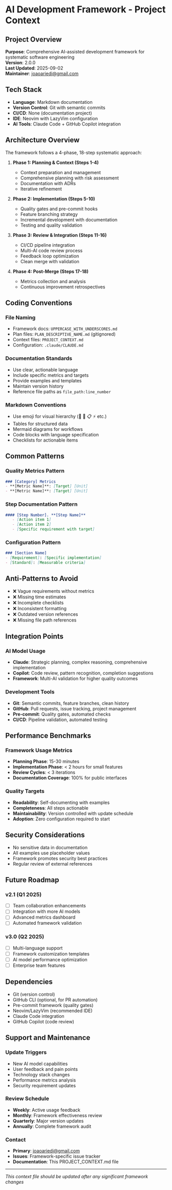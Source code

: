 # AI Development Framework - Project Context

## Project Overview
**Purpose**: Comprehensive AI-assisted development framework for systematic software engineering  
**Version**: 2.0.0  
**Last Updated**: 2025-09-02  
**Maintainer**: joaoariedi@gmail.com

## Tech Stack
- **Language**: Markdown documentation
- **Version Control**: Git with semantic commits
- **CI/CD**: None (documentation project)
- **IDE**: Neovim with LazyVim configuration
- **AI Tools**: Claude Code + GitHub Copilot integration

## Architecture Overview
The framework follows a 4-phase, 18-step systematic approach:

1. **Phase 1: Planning & Context (Steps 1-4)**
   - Context preparation and management
   - Comprehensive planning with risk assessment
   - Documentation with ADRs
   - Iterative refinement

2. **Phase 2: Implementation (Steps 5-10)**
   - Quality gates and pre-commit hooks
   - Feature branching strategy
   - Incremental development with documentation
   - Testing and quality validation

3. **Phase 3: Review & Integration (Steps 11-16)**
   - CI/CD pipeline integration
   - Multi-AI code review process
   - Feedback loop optimization
   - Clean merge with validation

4. **Phase 4: Post-Merge (Steps 17-18)**
   - Metrics collection and analysis
   - Continuous improvement retrospectives

## Coding Conventions

### File Naming
- Framework docs: `UPPERCASE_WITH_UNDERSCORES.md`
- Plan files: `PLAN_DESCRIPTIVE_NAME.md` (gitignored)
- Context files: `PROJECT_CONTEXT.md`
- Configuration: `.claude/CLAUDE.md`

### Documentation Standards
- Use clear, actionable language
- Include specific metrics and targets
- Provide examples and templates
- Maintain version history
- Reference file paths as `file_path:line_number`

### Markdown Conventions
- Use emoji for visual hierarchy (🚀 🎯 📋 ⚡ etc.)
- Tables for structured data
- Mermaid diagrams for workflows
- Code blocks with language specification
- Checklists for actionable items

## Common Patterns

### Quality Metrics Pattern
```markdown
### [Category] Metrics
- **[Metric Name]**: [Target] [Unit]
- **[Metric Name]**: [Target] [Unit]
```

### Step Documentation Pattern
```markdown
#### [Step Number]. **[Step Name]**
   - [Action item 1]
   - [Action item 2]
   - [Specific requirement with target]
```

### Configuration Pattern
```markdown
### [Section Name]
- [Requirement]: [Specific implementation]
- [Standard]: [Measurable criteria]
```

## Anti-Patterns to Avoid
- ❌ Vague requirements without metrics
- ❌ Missing time estimates
- ❌ Incomplete checklists
- ❌ Inconsistent formatting
- ❌ Outdated version references
- ❌ Missing file path references

## Integration Points

### AI Model Usage
- **Claude**: Strategic planning, complex reasoning, comprehensive implementation
- **Copilot**: Code review, pattern recognition, completion suggestions
- **Framework**: Multi-AI validation for higher quality outcomes

### Development Tools
- **Git**: Semantic commits, feature branches, clean history
- **GitHub**: Pull requests, issue tracking, project management
- **Pre-commit**: Quality gates, automated checks
- **CI/CD**: Pipeline validation, automated testing

## Performance Benchmarks

### Framework Usage Metrics
- **Planning Phase**: 15-30 minutes
- **Implementation Phase**: < 2 hours for small features
- **Review Cycles**: < 3 iterations
- **Documentation Coverage**: 100% for public interfaces

### Quality Targets
- **Readability**: Self-documenting with examples
- **Completeness**: All steps actionable
- **Maintainability**: Version controlled with update schedule
- **Adoption**: Zero configuration required to start

## Security Considerations
- No sensitive data in documentation
- All examples use placeholder values
- Framework promotes security best practices
- Regular review of external references

## Future Roadmap

### v2.1 (Q1 2025)
- [ ] Team collaboration enhancements
- [ ] Integration with more AI models
- [ ] Advanced metrics dashboard
- [ ] Automated framework validation

### v3.0 (Q2 2025)
- [ ] Multi-language support
- [ ] Framework customization templates
- [ ] AI model performance optimization
- [ ] Enterprise team features

## Dependencies
- Git (version control)
- GitHub CLI (optional, for PR automation)
- Pre-commit framework (quality gates)
- Neovim/LazyVim (recommended IDE)
- Claude Code integration
- GitHub Copilot (code review)

## Support and Maintenance

### Update Triggers
- New AI model capabilities
- User feedback and pain points
- Technology stack changes
- Performance metrics analysis
- Security requirement updates

### Review Schedule
- **Weekly**: Active usage feedback
- **Monthly**: Framework effectiveness review
- **Quarterly**: Major version updates
- **Annually**: Complete framework audit

### Contact
- **Primary**: joaoariedi@gmail.com
- **Issues**: Framework-specific issue tracker
- **Documentation**: This PROJECT_CONTEXT.md file

---

*This context file should be updated after any significant framework changes*